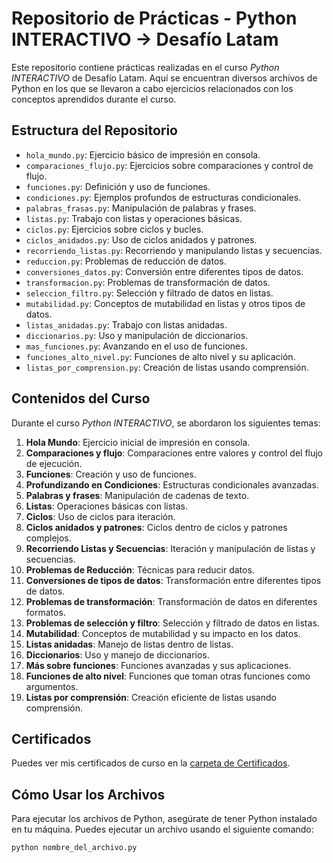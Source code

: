 # Repositorio de Prácticas - Python INTERACTIVO -> Desafío Latam

Este repositorio contiene prácticas realizadas en el curso *Python INTERACTIVO* de Desafío Latam. Aquí se encuentran diversos archivos de Python en los que se llevaron a cabo ejercicios relacionados con los conceptos aprendidos durante el curso.

## Estructura del Repositorio

- `hola_mundo.py`: Ejercicio básico de impresión en consola.
- `comparaciones_flujo.py`: Ejercicios sobre comparaciones y control de flujo.
- `funciones.py`: Definición y uso de funciones.
- `condiciones.py`: Ejemplos profundos de estructuras condicionales.
- `palabras_frasas.py`: Manipulación de palabras y frases.
- `listas.py`: Trabajo con listas y operaciones básicas.
- `ciclos.py`: Ejercicios sobre ciclos y bucles.
- `ciclos_anidados.py`: Uso de ciclos anidados y patrones.
- `recorriendo_listas.py`: Recorriendo y manipulando listas y secuencias.
- `reduccion.py`: Problemas de reducción de datos.
- `conversiones_datos.py`: Conversión entre diferentes tipos de datos.
- `transformacion.py`: Problemas de transformación de datos.
- `seleccion_filtro.py`: Selección y filtrado de datos en listas.
- `mutabilidad.py`: Conceptos de mutabilidad en listas y otros tipos de datos.
- `listas_anidadas.py`: Trabajo con listas anidadas.
- `diccionarios.py`: Uso y manipulación de diccionarios.
- `mas_funciones.py`: Avanzando en el uso de funciones.
- `funciones_alto_nivel.py`: Funciones de alto nivel y su aplicación.
- `listas_por_comprension.py`: Creación de listas usando comprensión.

## Contenidos del Curso

Durante el curso *Python INTERACTIVO*, se abordaron los siguientes temas:

1. **Hola Mundo**: Ejercicio inicial de impresión en consola.
2. **Comparaciones y flujo**: Comparaciones entre valores y control del flujo de ejecución.
3. **Funciones**: Creación y uso de funciones.
4. **Profundizando en Condiciones**: Estructuras condicionales avanzadas.
5. **Palabras y frases**: Manipulación de cadenas de texto.
6. **Listas**: Operaciones básicas con listas.
7. **Ciclos**: Uso de ciclos para iteración.
8. **Ciclos anidados y patrones**: Ciclos dentro de ciclos y patrones complejos.
9. **Recorriendo Listas y Secuencias**: Iteración y manipulación de listas y secuencias.
10. **Problemas de Reducción**: Técnicas para reducir datos.
11. **Conversiones de tipos de datos**: Transformación entre diferentes tipos de datos.
12. **Problemas de transformación**: Transformación de datos en diferentes formatos.
13. **Problemas de selección y filtro**: Selección y filtrado de datos en listas.
14. **Mutabilidad**: Conceptos de mutabilidad y su impacto en los datos.
15. **Listas anidadas**: Manejo de listas dentro de listas.
16. **Diccionarios**: Uso y manejo de diccionarios.
17. **Más sobre funciones**: Funciones avanzadas y sus aplicaciones.
18. **Funciones de alto nivel**: Funciones que toman otras funciones como argumentos.
19. **Listas por comprensión**: Creación eficiente de listas usando comprensión.

## Certificados

Puedes ver mis certificados de curso en la [carpeta de Certificados](./Certificados).

## Cómo Usar los Archivos

Para ejecutar los archivos de Python, asegúrate de tener Python instalado en tu máquina. Puedes ejecutar un archivo usando el siguiente comando:

```bash
python nombre_del_archivo.py